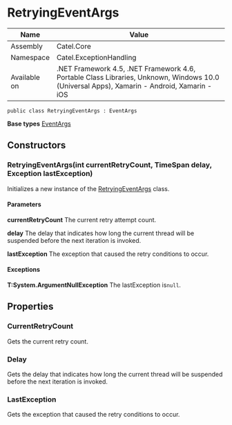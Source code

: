 

# RetryingEventArgs

Name|Value
---|---
Assembly|Catel.Core
Namespace|Catel.ExceptionHandling
Available on|.NET Framework 4.5, .NET Framework 4.6, Portable Class Libraries, Unknown, Windows 10.0 (Universal Apps), Xamarin - Android, Xamarin - iOS

```
public class RetryingEventArgs : EventArgs
```

**Base types**
[EventArgs]()


## Constructors

### RetryingEventArgs(int currentRetryCount, TimeSpan delay, Exception lastException)

Initializes a new instance of the [RetryingEventArgs](#) class.

#### Parameters

**currentRetryCount**
The current retry attempt count.

**delay**
The delay that indicates how long the current thread will be suspended before the next iteration is invoked.

**lastException**
The exception that caused the retry conditions to occur.

#### Exceptions

**T:System.ArgumentNullException**
The lastException is`null`.



## Properties

### CurrentRetryCount

Gets the current retry count.



### Delay

Gets the delay that indicates how long the current thread will be suspended before the next iteration is invoked.



### LastException

Gets the exception that caused the retry conditions to occur.



